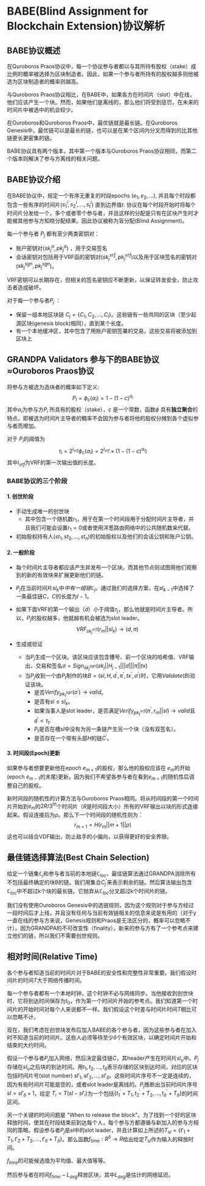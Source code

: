 # BABE(Blind Assignment for Blockchain Extension)协议解析

## BABE协议概述

在Quroboros Praos协议中，每一个协议参与者都以与其所持有股权（stake）成比例的概率被选择为区块制造者。因此，如果一个参与者所持有的股权越多则他被选为区块制造者的概率则越高。

与Quroboros Praos协议相比，在BABE中，如果各方在时间片（slot）中在线，他们应该产生一个块。然而，如果他们是离线的，那么他们将受到惩罚，在未来的时间片中被选中的机会较少。

在Ouroboros和Quroboros Praos中，最优链就是最长链。在Quroboros Genesis中，最优链可以是最长的链，也可以是在某个区间内分叉而得到的比其他链更长更密集的链。

BABE协议具有两个版本，其中第一个版本与Ouroboros Praos协议相同，而第二个版本则解决了参与方离线的相关问题。

## BABE协议介绍

在BABE协议中，规定一个有序无重复的时段epochs ($e_1,e_2,...$), 并且每个时段都包含一些有序的时间片($s_1^i,s_2^i,...,s_t^i$) 直到边界值$t$. 协议在每个时段开始时将每个时间片分发给一个，多个或者零个参与者，并且这样的分配是只有在区块产生时才能被其他参与方知晓分配结果。因此协议被称为盲分配(Blind Assignment)。

每一个参与者 $P_j$ 都有至少两类密钥对：

- 账户密钥对($sk_j^a, pk_j^a$) ，用于交易签名
- 会话密钥对包括用于VRF函的密钥对($sk_j^{vrf}, pk_j^{vrf}$)以及用于区块签名的密钥对($sk_j^{sgn}, pk_j^{sgn}$)。

VRF密钥可以长期存在，但相关的签名密钥应不断更新，以保证转发安全，防止攻击者造成破坏。

对于每一个参与者$P_j$ ：

- 保留一组本地区块链 $C_j=\{C_1,C_2,...,C_l\}$。这些链有一些共同的区块（至少起源区块(genesis block)相同），直到某个长度。
- 有一个本地缓冲区，其中包含了用账户密钥签署的交易，这些交易将被添加到区块上

## GRANDPA Validators 参与下的BABE协议 $\approx$Ouroboros Praos协议

将参与方被选为造块者的概率如下定义:
$$
P_i = \phi_c(\alpha_i) = 1-(1-c)^{\alpha_i}
$$
其中$\alpha_i$为参与方$P_i$ 所具有的股权（stake），$c$ 是一个常数，函数$\phi$ 具有**独立聚合**的特点，即被选为时间片主导者的概率不会因为参与者将他的股权分摊到各个虚拟参与者而增加。

对于 $P_i$的阈值为
$$
\tau_i = 2^{l_{vrf}}\phi_c(\alpha_i) = 2^{l_{vrf}}\times(1-(1-c)^{\alpha_i})
$$
其中$l_{vrf}$为VRF的第一次输出值的长度。

### BABE协议的三个阶段

#### 1. 创世阶段

- 手动生成唯一的创世块
  - 其中包含一个随机数$r_1$，用于在第一个时间段用于分配时间片主导者，并且我们可能会设置$r_1 = 0$或者使用洋葱路由网络中的公共随机数来代替。
- 初始股权持有人($st_1, st_2, ...,st_n$)的初始股权以及他们的会话公钥和账户公钥。

#### 2. 一般阶段

- 每个时间片主导者都应该产生并发布一个区块。而其他节点则试图用他们观察到的新的有效块来扩展更新他们的链。

- $P_j$在当前时间片$sl_k$中$中有一组链$$\mathbb{C}_j$。通过我们的选择方案，在$sl_{k-1}$中选择了一条最佳链$C$，$C$的长度为$l-1$。

- 如果下面VRF的第一个输出（$d$）小于阈值$\tau_j$，那么他就是时间片主导者。所以，$P_j$的股权越多，他就越有机会被选为slot leader。
  $$
  VRF_{sk_j^{vrf}}(r_m||sl_k)\rightarrow (d,\pi)
  $$

- 生成或验证

  - 当$P_j$生成一个区块。该区块应该包含槽号、前一个区块的哈希值、VRF输出、交易和签名$\sigma = Sign_{sk_j^{sgn}}(sk_j||H_{j-1}|||d|||\pi||tx)$
  - 当$P_j$收到一个由$P_t$制作的块$B=(sl,H,d^{'},\pi^{'},tx^{'},\sigma^{'})$时，它用$Validate(B)$验证该块。
    - 是否$Verify_{pk_t^{sgn}}(\sigma^{'})\rightarrow valid$。
    - 是否有$sl\leq sl_k$。
    - 如果当事人是slot leader，是否满足$Verify_{pk_t^{vrf}}(\pi^{'},r_m||sl)\rightarrow valid$且$d^{'}<\tau_t$.
    - $P_t$是否在槽$sl$中没有为另一条链产生另一个块（没有双签名）。
    - 是否存在一个带有头部$H$的链$C^{'}$。

#### 3. 时间段(Epoch)更新

如果参与者想要更新他在epoch $e_{m+1}$的股权，那么他的股权应该在 $e_m$的开始(epoch $e_{m-1}$的末尾)更新。因为我们不希望各参与者在看到$e_{m+1}$的随机性后调整自己的股权。

新时间段的随机性的计算方法与Ouroboros Praos相同。将从时间段的第一个时间片开始到$e_m$的$2R/3^{th}$个时间片（$R$是时间段大小）所有的VRF输出以块的形式连接起来。假设连接后为$\rho$。那么下一个时间段的随机性则为：
$$
r_{m+1}=H(r_m||m+1||\rho)
$$
这也可以结合VDF输出，防止敌手的小偏向，以获得更好的安全界限。

## 最佳链选择算法(Best Chain Selection)

给定一个链集$\mathbb{C}_j$和参与者当前的本地链$\mathbb{C}_{loc}$，最佳链算法通过GRANDPA消除所有不包括最终确定的块B的链。我们用集合$C_j^{'}$来表示剩余的链。然后算法输出包含$\mathbb{C}_{loc}$中不超过k个块的最长链。它抛弃从$\mathbb{C}_{loc}$分叉超过k个时间片的链。

我们没有使用Ouroboros Genesis中的选链规则，因为这个规则对于参与方经过一段时间后才上线，并且没有任何与当前有效链相关的信息来说是有用的（对于y一直在线的参与方来说，Genesis规则和Praos是无法区分的，概率可以忽略不计）。因为GRANDPA的不可改变性（finality），新来的参与方有了一个参考点来建立他们的链，所以我们不需要创世规则。

## 相对时间(Relative Time)

各个参与者知道当前的时间片对于BABE的安全性和完整性非常重要。我们假设时间片的时间$T$大于网络传播时间。

每一个参与者都有一个本地时钟，这个时钟不必与网络同步。当他接收到创世块时，它将到达时间保存为$t_0$，作为第一个时间片开始的参考点。我们知道第一个时间片的开始时间对每个人来说都不一样。我们假设这个时差与时间片时间$T$相比可以忽略不计。

现在，我们考虑在创世块发布后加入BABE的各个参与者，因为这些参与者在加入时不知道当前的时间片。这些人必须等待至少$δ$个有效区块，以确定时间片开始和结束的大约时间。

假设一个参与者$P_j$加入网络，然后决定最佳链$C$，其header产生在时间片$sl_u$中。$P_j$存储在$sl_u$之后块的到达时间。用$t_1,t_2,...,t_δ$表示存储的区块到达时间，对应的区块包括时间片号(slot number) $sl′_1,sl′_2,...,sl′_δ$。这些时间片序号不一定是连续的，因为有些时间片可能是空的，或者slot leader是离线的。$P_j$推断出当前时间片序号$sl=sl′_δ+1$，给定 $T_i=T(sl-sl′_i)$为一个包括$\{t^′_1+T_1,t^′_2+T_2,...,t^{′}_δ+T_δ\}$的时间区间。

另一个关键的时间问题是 "When to release the block"。为了找到一个好的区块释放时间，使其在时段结束前到达每个人，每个参与方都遵循与新加入的参与方相同的策略。假设参与者$P_j$是$sl$中的slot leader，并且计算如上所述的$T_{sl}=\{t′_1+T_1,t′_2+T_2,...,t′_δ+T_δ\}$。那么函数$f_{time}:R^δ→R$给出给定$T_{sl}$作为输入的释放时间。

$f_{time}$的可能候选值为平均值、最大值等等。

然后参与者在时间$f_{time}-L_{avg}$释放区块，其中$L_{avg}$是估计的网络延迟。